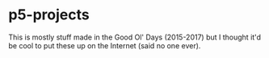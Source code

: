 # p5-projects

This is mostly stuff made in the Good Ol' Days (2015-2017) but I thought it'd be cool to put these up on the Internet (said no one ever).
